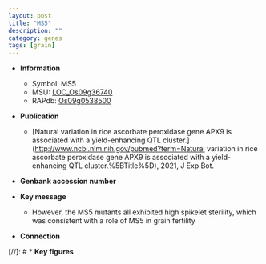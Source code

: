```yaml
---
layout: post
title: "MS5"
description: ""
category: genes
tags: [grain]
---
```


* **Information**  
    + Symbol: MS5  
    + MSU: [LOC_Os09g36740](http://rice.uga.edu/cgi-bin/ORF_infopage.cgi?orf=LOC_Os09g36740)  
    + RAPdb: [Os09g0538500](https://rapdb.dna.affrc.go.jp/locus/?name=Os09g0538500)  

* **Publication**  
    + [Natural variation in rice ascorbate peroxidase gene APX9 is associated with a yield-enhancing QTL cluster.](http://www.ncbi.nlm.nih.gov/pubmed?term=Natural variation in rice ascorbate peroxidase gene APX9 is associated with a yield-enhancing QTL cluster.%5BTitle%5D), 2021, J Exp Bot.

* **Genbank accession number**  

* **Key message**  
    + However, the MS5 mutants all exhibited high spikelet sterility, which was consistent with a role of MS5 in grain fertility

* **Connection**  

[//]: # * **Key figures**  


